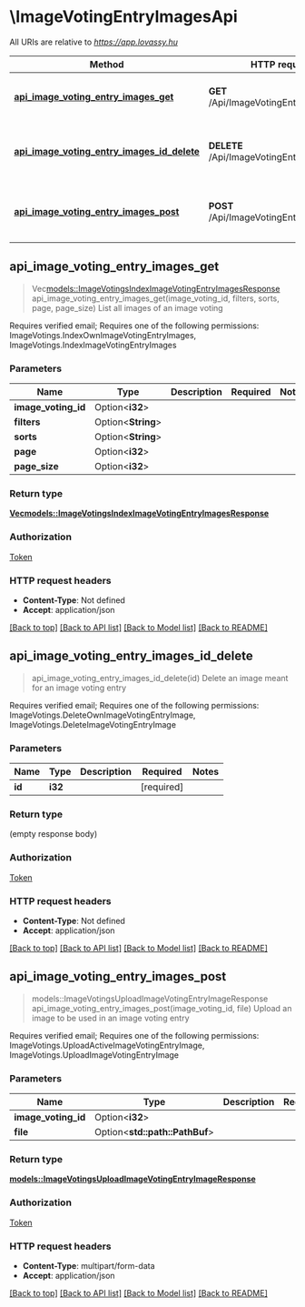 # \ImageVotingEntryImagesApi

All URIs are relative to *https://app.lovassy.hu*

Method | HTTP request | Description
------------- | ------------- | -------------
[**api_image_voting_entry_images_get**](ImageVotingEntryImagesApi.md#api_image_voting_entry_images_get) | **GET** /Api/ImageVotingEntryImages | List all images of an image voting
[**api_image_voting_entry_images_id_delete**](ImageVotingEntryImagesApi.md#api_image_voting_entry_images_id_delete) | **DELETE** /Api/ImageVotingEntryImages/{id} | Delete an image meant for an image voting entry
[**api_image_voting_entry_images_post**](ImageVotingEntryImagesApi.md#api_image_voting_entry_images_post) | **POST** /Api/ImageVotingEntryImages | Upload an image to be used in an image voting entry



## api_image_voting_entry_images_get

> Vec<models::ImageVotingsIndexImageVotingEntryImagesResponse> api_image_voting_entry_images_get(image_voting_id, filters, sorts, page, page_size)
List all images of an image voting

Requires verified email; Requires one of the following permissions: ImageVotings.IndexOwnImageVotingEntryImages, ImageVotings.IndexImageVotingEntryImages

### Parameters


Name | Type | Description  | Required | Notes
------------- | ------------- | ------------- | ------------- | -------------
**image_voting_id** | Option<**i32**> |  |  |
**filters** | Option<**String**> |  |  |
**sorts** | Option<**String**> |  |  |
**page** | Option<**i32**> |  |  |
**page_size** | Option<**i32**> |  |  |

### Return type

[**Vec<models::ImageVotingsIndexImageVotingEntryImagesResponse>**](ImageVotingsIndexImageVotingEntryImagesResponse.md)

### Authorization

[Token](../README.md#Token)

### HTTP request headers

- **Content-Type**: Not defined
- **Accept**: application/json

[[Back to top]](#) [[Back to API list]](../README.md#documentation-for-api-endpoints) [[Back to Model list]](../README.md#documentation-for-models) [[Back to README]](../README.md)


## api_image_voting_entry_images_id_delete

> api_image_voting_entry_images_id_delete(id)
Delete an image meant for an image voting entry

Requires verified email; Requires one of the following permissions: ImageVotings.DeleteOwnImageVotingEntryImage, ImageVotings.DeleteImageVotingEntryImage

### Parameters


Name | Type | Description  | Required | Notes
------------- | ------------- | ------------- | ------------- | -------------
**id** | **i32** |  | [required] |

### Return type

 (empty response body)

### Authorization

[Token](../README.md#Token)

### HTTP request headers

- **Content-Type**: Not defined
- **Accept**: application/json

[[Back to top]](#) [[Back to API list]](../README.md#documentation-for-api-endpoints) [[Back to Model list]](../README.md#documentation-for-models) [[Back to README]](../README.md)


## api_image_voting_entry_images_post

> models::ImageVotingsUploadImageVotingEntryImageResponse api_image_voting_entry_images_post(image_voting_id, file)
Upload an image to be used in an image voting entry

Requires verified email; Requires one of the following permissions: ImageVotings.UploadActiveImageVotingEntryImage, ImageVotings.UploadImageVotingEntryImage

### Parameters


Name | Type | Description  | Required | Notes
------------- | ------------- | ------------- | ------------- | -------------
**image_voting_id** | Option<**i32**> |  |  |
**file** | Option<**std::path::PathBuf**> |  |  |

### Return type

[**models::ImageVotingsUploadImageVotingEntryImageResponse**](ImageVotingsUploadImageVotingEntryImageResponse.md)

### Authorization

[Token](../README.md#Token)

### HTTP request headers

- **Content-Type**: multipart/form-data
- **Accept**: application/json

[[Back to top]](#) [[Back to API list]](../README.md#documentation-for-api-endpoints) [[Back to Model list]](../README.md#documentation-for-models) [[Back to README]](../README.md)

